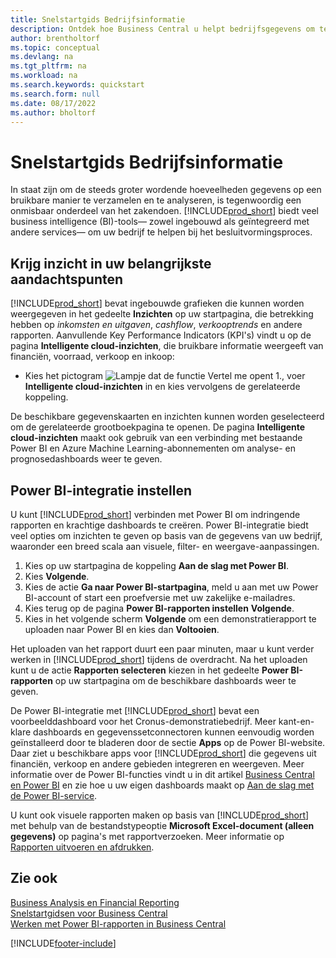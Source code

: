 ```yaml
---
title: Snelstartgids Bedrijfsinformatie
description: Ontdek hoe Business Central u helpt bedrijfsgegevens om te zetten in bruikbare inzichten met behulp van business intelligence-rapporten en dashboards.
author: brentholtorf
ms.topic: conceptual
ms.devlang: na
ms.tgt_pltfrm: na
ms.workload: na
ms.search.keywords: quickstart
ms.search.form: null
ms.date: 08/17/2022
ms.author: bholtorf
---
```


# Snelstartgids Bedrijfsinformatie

In staat zijn om de steeds groter wordende hoeveelheden gegevens op een bruikbare manier te verzamelen en te analyseren, is tegenwoordig een onmisbaar onderdeel van het zakendoen. [!INCLUDE[prod_short](includes/prod_short.md)] biedt veel business intelligence (BI)-tools&mdash; zowel ingebouwd als geïntegreerd met andere services&mdash; om uw bedrijf te helpen bij het besluitvormingsproces.

## Krijg inzicht in uw belangrijkste aandachtspunten

[!INCLUDE[prod_short](includes/prod_short.md)] bevat ingebouwde grafieken die kunnen worden weergegeven in het gedeelte **Inzichten** op uw startpagina, die betrekking hebben op *inkomsten en uitgaven*, *cashflow*, *verkooptrends* en andere rapporten. Aanvullende Key Performance Indicators (KPI's) vindt u op de pagina **Intelligente cloud-inzichten**, die bruikbare informatie weergeeft van financiën, voorraad, verkoop en inkoop:

* Kies het pictogram ![Lampje dat de functie Vertel me opent 1.](media/ui-search/search_small.png "Vertel me wat u wilt doen"), voer **Intelligente cloud-inzichten** in en kies vervolgens de gerelateerde koppeling.

De beschikbare gegevenskaarten en inzichten kunnen worden geselecteerd om de gerelateerde grootboekpagina te openen. De pagina **Intelligente cloud-inzichten** maakt ook gebruik van een verbinding met bestaande Power BI en Azure Machine Learning-abonnementen om analyse- en prognosedashboards weer te geven.

## Power BI-integratie instellen

U kunt [!INCLUDE[prod_short](includes/prod_short.md)] verbinden met Power BI om indringende rapporten en krachtige dashboards te creëren. Power BI-integratie biedt veel opties om inzichten te geven op basis van de gegevens van uw bedrijf, waaronder een breed scala aan visuele, filter- en weergave-aanpassingen.

1. Kies op uw startpagina de koppeling **Aan de slag met Power BI**.
2. Kies **Volgende**.
3. Kies de actie **Ga naar Power BI-startpagina**, meld u aan met uw Power BI-account of start een proefversie met uw zakelijke e-mailadres.
4. Kies terug op de pagina **Power BI-rapporten instellen** **Volgende**.
5. Kies in het volgende scherm **Volgende** om een demonstratierapport te uploaden naar Power BI en kies dan **Voltooien**.

Het uploaden van het rapport duurt een paar minuten, maar u kunt verder werken in [!INCLUDE[prod_short](includes/prod_short.md)] tijdens de overdracht. Na het uploaden kunt u de actie **Rapporten selecteren** kiezen in het gedeelte **Power BI-rapporten** op uw startpagina om de beschikbare dashboards weer te geven.

De Power BI-integratie met [!INCLUDE[prod_short](includes/prod_short.md)] bevat een voorbeelddashboard voor het Cronus-demonstratiebedrijf. Meer kant-en-klare dashboards en gegevenssetconnectoren kunnen eenvoudig worden geïnstalleerd door te bladeren door de sectie **Apps** op de Power BI-website. Daar ziet u beschikbare apps voor [!INCLUDE[prod_short](includes/prod_short.md)] die gegevens uit financiën, verkoop en andere gebieden integreren en weergeven. Meer informatie over de Power BI-functies vindt u in dit artikel [Business Central en Power BI](admin-powerbi.md) en zie hoe u uw eigen dashboards maakt op [Aan de slag met de Power BI-service](/power-bi/fundamentals/service-get-started).

U kunt ook visuele rapporten maken op basis van [!INCLUDE[prod_short](includes/prod_short.md)] met behulp van de bestandstypeoptie **Microsoft Excel-document (alleen gegevens)** op pagina's met rapportverzoeken. Meer informatie op [Rapporten uitvoeren en afdrukken](ui-work-report.md).

## Zie ook

[Business Analysis en Financial Reporting](bi.md)  
[Snelstartgidsen voor Business Central](quick-start-business-central.md)  
[Werken met Power BI-rapporten in Business Central](across-working-with-powerbi.md)  

[!INCLUDE[footer-include](includes/footer-banner.md)]
